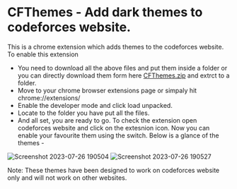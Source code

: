 # CFThemes - Add dark themes to codeforces website.
This is a chrome extension which adds themes to the codeforces website.
To enable this extension
 - You need to download all the above files and put them inside a folder
 or you can directly download them form here [CFThemes.zip](https://github.com/harsh-nitsgr/CFThemes/files/12173106/CFThemes.zip)
 and extrct to a folder.
 - Move to your chrome browser extensions page or simpaly hit chrome://extensions/
 - Enable the developer mode and click load unpacked.
 - Locate to the folder you have put all the files.
 - And all set, you are ready to go.
To check the extension open codeforces website and click on the extesnion icon. Now you can enable your favourite them using the switch.
Below is a glance of the themes -

![Screenshot 2023-07-26 190504](https://github.com/harsh-nitsgr/CFThemes/assets/91006836/bf010476-ec1b-4775-b03c-7862806fe149)
![Screenshot 2023-07-26 190527](https://github.com/harsh-nitsgr/CFThemes/assets/91006836/332a1ba6-07bc-4d56-ae45-352871e99ab6)

Note: These themes have been designed to work on codeforces website only and will not work on other websites.
